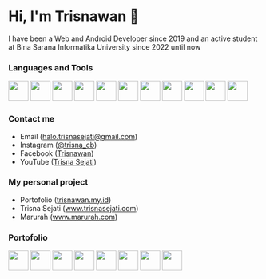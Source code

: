 # Hi, I'm Trisnawan 👋

I have been a Web and Android Developer since 2019 and an active student at Bina Sarana Informatika University since 2022 until now

### Languages and Tools
<a href="https://www.php.net/"><img src="https://www.freepnglogos.com/uploads/php-logo-png/php-logo-html-css-php-mysql-logo-png-transparent-14.png" height="40px"></a>
<a href="https://codeigniter.com/"><img src="https://codeigniter.com/assets/icons/ci-logo.png" height="40px"></a>
<a href="https://laravel.com/"><img src="https://laravel.com/img/logomark.min.svg" height="40px"></a>
<a href="https://getbootstrap.com/"><img src="https://getbootstrap.com/docs/5.3/assets/brand/bootstrap-logo-shadow.png" height="40px"></a>
<a href="https://git-scm.com/"><img src="https://git-scm.com/images/logo@2x.png" height="40px"></a>
<a href="https://nodejs.org/"><img src="https://nodejs.org/static/logos/jsIconGreen.svg" height="40px"></a>
<a href="https://react.dev/"><img src="https://cdn4.iconfinder.com/data/icons/logos-3/600/React.js_logo-512.png" height="40px"></a>
<a href="https://nextjs.org/"><img src="https://cdn.worldvectorlogo.com/logos/next-js.svg" height="40px"></a>
<a href="https://www.java.com/"><img src="https://seeklogo.com/images/J/java-logo-7833D1D21A-seeklogo.com.png" height="40px"></a>
<a href="https://kotlinlang.org/"><img src="https://seeklogo.com/images/K/kotlin-logo-6A9E0484CA-seeklogo.com.png" height="40px"></a>
<a href="https://developer.android.com/studio"><img src="https://uxwing.com/wp-content/themes/uxwing/download/brands-and-social-media/android-studio-icon.png" height="40px"></a>

### Contact me
- Email (<a href="mailto:halo.trisnasejati@gmail.com">halo.trisnasejati@gmail.com</a>)
- Instagram (<a href="https://www.instagram.com/trisna_cb">@trisna_cb</a>)
- Facebook (<a href="https://www.facebook.com/trisnawan.my.id">Trisnawan</a>)
- YouTube (<a href="https://www.youtube.com/trisnasejati">Trisna Sejati</a>)

### My personal project
- Portofolio (<a href="https://trisnawan.my.id">trisnawan.my.id</a>)
- Trisna Sejati (<a href="https://www.trisnasejati.com">www.trisnasejati.com</a>)
- Marurah (<a href="https://www.marurah.com">www.marurah.com</a>)

### Portofolio
<a href="https://marurah.com/"><img src="https://marurah.com/assets/theme/img/favicon.png" height="40px"></a>
<a href="https://iarfcindonesia.com/"><img src="https://iarfcindonesia.com/assets/images/logo.jpg" height="40px"></a>
<a href="https://depocrypto.com/"><img src="https://depocrypto.com/assets/web/images/depo_crypto.png" height="40px"></a>
<a href="https://seputarkeuangan.com/"><img src="https://seputarkeuangan.com/content/app/logo-clear.png" height="40px"></a>
<a href="https://lightdosepreset.com/"><img src="https://lightdosepreset.com/assets/theme/img/favicon.png" height="40px"></a>
<a href="https://modestalk.com/"><img src="https://modestalk.com/assets/images/modestalk-favicon-192x192.png" height="40px"></a>
<a href="https://moneesa.com/"><img src="https://moneesa.com/upload/logo.png" height="40px"></a>
<a href="https://rizkanna.com/"><img src="https://rizkanna.com/assets/icons/rizkanna_logo.png" height="40px"></a>

